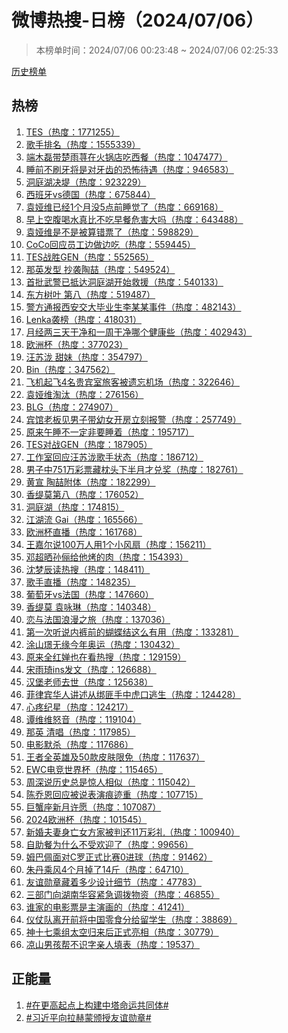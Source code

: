 <h1>
微博热搜-日榜（2024/07/06）
</h1>
<blockquote>
<p>
本榜单时间：2024/07/06 00:23:48 ~ 2024/07/06 02:25:33
</p>
</blockquote>
<p>
<a href="https://github.com/daifee/weibo-hot-search/tree/main/archives/daily">历史榜单</a>
</p>
<h2>
热榜
</h2>
<ol>

<li>
<a href="https://s.weibo.com/weibo?q=%23TES%23" target="weibo">
TES（热度：1771255）
</a>
</li>

<li>
<a href="https://s.weibo.com/weibo?q=%23%E6%AD%8C%E6%89%8B%E6%8E%92%E5%90%8D%23" target="weibo">
歌手排名（热度：1555339）
</a>
</li>

<li>
<a href="https://s.weibo.com/weibo?q=%23%E7%AB%AF%E6%9C%A8%E7%A3%8A%E5%B8%A6%E6%A5%9A%E9%9B%A8%E8%8D%A8%E5%9C%A8%E7%81%AB%E9%94%85%E5%BA%97%E5%90%83%E8%A5%BF%E9%A4%90%23" target="weibo">
端木磊带楚雨荨在火锅店吃西餐（热度：1047477）
</a>
</li>

<li>
<a href="https://s.weibo.com/weibo?q=%23%E7%9D%A1%E5%89%8D%E4%B8%8D%E5%88%B7%E7%89%99%E5%B0%86%E6%98%AF%E5%AF%B9%E7%89%99%E9%BD%BF%E7%9A%84%E6%81%90%E6%80%96%E5%BE%85%E9%81%87%23" target="weibo">
睡前不刷牙将是对牙齿的恐怖待遇（热度：946583）
</a>
</li>

<li>
<a href="https://s.weibo.com/weibo?q=%23%E6%B4%9E%E5%BA%AD%E6%B9%96%E5%86%B3%E5%A0%A4%23" target="weibo">
洞庭湖决堤（热度：923229）
</a>
</li>

<li>
<a href="https://s.weibo.com/weibo?q=%23%E8%A5%BF%E7%8F%AD%E7%89%99vs%E5%BE%B7%E5%9B%BD%23" target="weibo">
西班牙vs德国（热度：675844）
</a>
</li>

<li>
<a href="https://s.weibo.com/weibo?q=%23%E8%A2%81%E5%A8%85%E7%BB%B4%E5%B7%B2%E7%BB%8F1%E4%B8%AA%E6%9C%88%E6%B2%A15%E7%82%B9%E5%89%8D%E7%9D%A1%E8%A7%89%E4%BA%86%23" target="weibo">
袁娅维已经1个月没5点前睡觉了（热度：669168）
</a>
</li>

<li>
<a href="https://s.weibo.com/weibo?q=%23%E6%97%A9%E4%B8%8A%E7%A9%BA%E8%85%B9%E5%96%9D%E6%B0%B4%E7%9C%9F%E6%AF%94%E4%B8%8D%E5%90%83%E6%97%A9%E9%A4%90%E5%8D%B1%E5%AE%B3%E5%A4%A7%E5%90%97%23" target="weibo">
早上空腹喝水真比不吃早餐危害大吗（热度：643488）
</a>
</li>

<li>
<a href="https://s.weibo.com/weibo?q=%23%E8%A2%81%E5%A8%85%E7%BB%B4%E6%98%AF%E4%B8%8D%E6%98%AF%E8%A2%AB%E7%AE%97%E9%94%99%E7%A5%A8%E4%BA%86%23" target="weibo">
袁娅维是不是被算错票了（热度：598829）
</a>
</li>

<li>
<a href="https://s.weibo.com/weibo?q=%23CoCo%E5%9B%9E%E5%BA%94%E5%91%98%E5%B7%A5%E8%BE%B9%E5%81%9A%E8%BE%B9%E5%90%83%23" target="weibo">
CoCo回应员工边做边吃（热度：559445）
</a>
</li>

<li>
<a href="https://s.weibo.com/weibo?q=%23TES%E6%88%98%E8%83%9CGEN%23" target="weibo">
TES战胜GEN（热度：552565）
</a>
</li>

<li>
<a href="https://s.weibo.com/weibo?q=%23%E9%82%A3%E8%8B%B1%E5%8F%91%E5%9E%8B%20%E6%8A%84%E8%A2%AD%E9%99%B6%E5%96%86%23" target="weibo">
那英发型 抄袭陶喆（热度：549524）
</a>
</li>

<li>
<a href="https://s.weibo.com/weibo?q=%23%E9%A6%96%E6%89%B9%E6%AD%A6%E8%AD%A6%E5%B7%B2%E6%8A%B5%E8%BE%BE%E6%B4%9E%E5%BA%AD%E6%B9%96%E5%BC%80%E5%A7%8B%E6%95%91%E6%8F%B4%23" target="weibo">
首批武警已抵达洞庭湖开始救援（热度：540133）
</a>
</li>

<li>
<a href="https://s.weibo.com/weibo?q=%23%E4%B8%9C%E6%96%B9%E6%A0%91%E5%8F%B6%20%E7%AC%AC%E5%85%AB%23" target="weibo">
东方树叶 第八（热度：519487）
</a>
</li>

<li>
<a href="https://s.weibo.com/weibo?q=%23%E8%AD%A6%E6%96%B9%E9%80%9A%E6%8A%A5%E8%A5%BF%E5%AE%89%E4%BA%A4%E5%A4%A7%E6%AF%95%E4%B8%9A%E7%94%9F%E6%9D%8E%E6%9F%90%E6%9F%90%E4%BA%8B%E4%BB%B6%23" target="weibo">
警方通报西安交大毕业生李某某事件（热度：482143）
</a>
</li>

<li>
<a href="https://s.weibo.com/weibo?q=%23Lenka%E8%A2%AD%E6%A6%9C%23" target="weibo">
Lenka袭榜（热度：418031）
</a>
</li>

<li>
<a href="https://s.weibo.com/weibo?q=%23%E6%9C%88%E7%BB%8F%E4%B8%A4%E4%B8%89%E5%A4%A9%E5%B9%B2%E5%87%80%E5%92%8C%E4%B8%80%E5%91%A8%E5%B9%B2%E5%87%80%E5%93%AA%E4%B8%AA%E5%81%A5%E5%BA%B7%E4%BA%9B%23" target="weibo">
月经两三天干净和一周干净哪个健康些（热度：402943）
</a>
</li>

<li>
<a href="https://s.weibo.com/weibo?q=%23%E6%AC%A7%E6%B4%B2%E6%9D%AF%23" target="weibo">
欧洲杯（热度：377023）
</a>
</li>

<li>
<a href="https://s.weibo.com/weibo?q=%23%E6%B1%AA%E8%8B%8F%E6%B3%B7%20%E7%94%9C%E5%A6%B9%23" target="weibo">
汪苏泷 甜妹（热度：354797）
</a>
</li>

<li>
<a href="https://s.weibo.com/weibo?q=%23Bin%23" target="weibo">
Bin（热度：347562）
</a>
</li>

<li>
<a href="https://s.weibo.com/weibo?q=%23%E9%A3%9E%E6%9C%BA%E8%B5%B7%E9%A3%9E4%E5%90%8D%E8%B4%B5%E5%AE%BE%E5%AE%A4%E6%97%85%E5%AE%A2%E8%A2%AB%E9%81%97%E5%BF%98%E6%9C%BA%E5%9C%BA%23" target="weibo">
飞机起飞4名贵宾室旅客被遗忘机场（热度：322646）
</a>
</li>

<li>
<a href="https://s.weibo.com/weibo?q=%23%E8%A2%81%E5%A8%85%E7%BB%B4%E6%B7%98%E6%B1%B0%23" target="weibo">
袁娅维淘汰（热度：276156）
</a>
</li>

<li>
<a href="https://s.weibo.com/weibo?q=%23BLG%23" target="weibo">
BLG（热度：274907）
</a>
</li>

<li>
<a href="https://s.weibo.com/weibo?q=%23%E5%AE%BE%E9%A6%86%E8%80%81%E6%9D%BF%E8%A7%81%E7%94%B7%E5%AD%90%E5%B8%A6%E5%B9%BC%E5%A5%B3%E5%BC%80%E6%88%BF%E7%AB%8B%E5%88%BB%E6%8A%A5%E8%AD%A6%23" target="weibo">
宾馆老板见男子带幼女开房立刻报警（热度：257749）
</a>
</li>

<li>
<a href="https://s.weibo.com/weibo?q=%23%E5%8E%9F%E6%9D%A5%E5%8D%88%E7%9D%A1%E4%B8%8D%E4%B8%80%E5%AE%9A%E9%9D%9E%E8%A6%81%E7%9D%A1%E7%9D%80%23" target="weibo">
原来午睡不一定非要睡着（热度：195717）
</a>
</li>

<li>
<a href="https://s.weibo.com/weibo?q=%23TES%E5%AF%B9%E6%88%98GEN%23" target="weibo">
TES对战GEN（热度：187905）
</a>
</li>

<li>
<a href="https://s.weibo.com/weibo?q=%23%E5%B7%A5%E4%BD%9C%E5%AE%A4%E5%9B%9E%E5%BA%94%E6%B1%AA%E8%8B%8F%E6%B3%B7%E6%AD%8C%E6%89%8B%E7%8A%B6%E6%80%81%23" target="weibo">
工作室回应汪苏泷歌手状态（热度：186712）
</a>
</li>

<li>
<a href="https://s.weibo.com/weibo?q=%23%E7%94%B7%E5%AD%90%E4%B8%AD751%E4%B8%87%E5%BD%A9%E7%A5%A8%E8%97%8F%E6%9E%95%E5%A4%B4%E4%B8%8B%E5%8D%8A%E6%9C%88%E6%89%8D%E5%85%91%E5%A5%96%23" target="weibo">
男子中751万彩票藏枕头下半月才兑奖（热度：182761）
</a>
</li>

<li>
<a href="https://s.weibo.com/weibo?q=%23%E9%BB%84%E5%AE%A3%20%E9%99%B6%E5%96%86%E9%99%84%E4%BD%93%23" target="weibo">
黄宣 陶喆附体（热度：182299）
</a>
</li>

<li>
<a href="https://s.weibo.com/weibo?q=%23%E9%A6%99%E7%BC%87%E8%8E%AB%E7%AC%AC%E5%85%AB%23" target="weibo">
香缇莫第八（热度：176052）
</a>
</li>

<li>
<a href="https://s.weibo.com/weibo?q=%23%E6%B4%9E%E5%BA%AD%E6%B9%96%23" target="weibo">
洞庭湖（热度：174815）
</a>
</li>

<li>
<a href="https://s.weibo.com/weibo?q=%23%E6%B1%9F%E6%B9%96%E6%B5%81%20Gai%23" target="weibo">
江湖流 Gai（热度：165566）
</a>
</li>

<li>
<a href="https://s.weibo.com/weibo?q=%23%E6%AC%A7%E6%B4%B2%E6%9D%AF%E7%9B%B4%E6%92%AD%23" target="weibo">
欧洲杯直播（热度：161768）
</a>
</li>

<li>
<a href="https://s.weibo.com/weibo?q=%23%E7%8E%8B%E5%98%89%E5%B0%94%E8%AF%B4100%E4%B8%87%E4%BA%BA%E7%94%A81%E4%B8%AA%E5%B0%8F%E9%A3%8E%E6%89%87%23" target="weibo">
王嘉尔说100万人用1个小风扇（热度：156211）
</a>
</li>

<li>
<a href="https://s.weibo.com/weibo?q=%23%E9%82%93%E8%B6%85%E6%99%92%E5%AD%99%E4%BF%AA%E7%BB%99%E4%BB%96%E7%83%A4%E7%9A%84%E8%82%89%23" target="weibo">
邓超晒孙俪给他烤的肉（热度：154393）
</a>
</li>

<li>
<a href="https://s.weibo.com/weibo?q=%23%E6%B2%88%E6%A2%A6%E8%BE%B0%E8%AF%BB%E7%83%AD%E6%90%9C%23" target="weibo">
沈梦辰读热搜（热度：148411）
</a>
</li>

<li>
<a href="https://s.weibo.com/weibo?q=%23%E6%AD%8C%E6%89%8B%E7%9B%B4%E6%92%AD%23" target="weibo">
歌手直播（热度：148235）
</a>
</li>

<li>
<a href="https://s.weibo.com/weibo?q=%23%E8%91%A1%E8%90%84%E7%89%99vs%E6%B3%95%E5%9B%BD%23" target="weibo">
葡萄牙vs法国（热度：147660）
</a>
</li>

<li>
<a href="https://s.weibo.com/weibo?q=%23%E9%A6%99%E7%BC%87%E8%8E%AB%20%E8%A2%81%E5%92%8F%E7%90%B3%23" target="weibo">
香缇莫 袁咏琳（热度：140348）
</a>
</li>

<li>
<a href="https://s.weibo.com/weibo?q=%23%E6%81%8B%E4%B8%8E%E6%B3%95%E5%9B%BD%E6%B5%AA%E6%BC%AB%E4%B9%8B%E6%97%85%23" target="weibo">
恋与法国浪漫之旅（热度：137036）
</a>
</li>

<li>
<a href="https://s.weibo.com/weibo?q=%23%E7%AC%AC%E4%B8%80%E6%AC%A1%E5%90%AC%E8%AF%B4%E5%86%85%E8%A3%A4%E5%89%8D%E7%9A%84%E8%9D%B4%E8%9D%B6%E7%BB%93%E8%BF%99%E4%B9%88%E6%9C%89%E7%94%A8%23" target="weibo">
第一次听说内裤前的蝴蝶结这么有用（热度：133281）
</a>
</li>

<li>
<a href="https://s.weibo.com/weibo?q=%23%E6%B6%82%E5%B1%B1%E7%92%9F%E6%97%A0%E7%BC%98%E4%BB%8A%E5%B9%B4%E5%A5%A5%E8%BF%90%23" target="weibo">
涂山璟无缘今年奥运（热度：130432）
</a>
</li>

<li>
<a href="https://s.weibo.com/weibo?q=%23%E5%8E%9F%E6%9D%A5%E5%85%A8%E7%BA%A2%E5%A9%B5%E4%B9%9F%E5%9C%A8%E7%9C%8B%E7%83%AD%E6%90%9C%23" target="weibo">
原来全红婵也在看热搜（热度：129159）
</a>
</li>

<li>
<a href="https://s.weibo.com/weibo?q=%23%E5%AE%8B%E9%9B%A8%E7%90%A6ins%E5%8F%91%E6%96%87%23" target="weibo">
宋雨琦ins发文（热度：126688）
</a>
</li>

<li>
<a href="https://s.weibo.com/weibo?q=%23%E6%B1%89%E5%A0%A1%E8%80%81%E5%B8%88%E5%8E%BB%E4%B8%96%23" target="weibo">
汉堡老师去世（热度：125638）
</a>
</li>

<li>
<a href="https://s.weibo.com/weibo?q=%23%E8%8F%B2%E5%BE%8B%E5%AE%BE%E5%8D%8E%E4%BA%BA%E8%AE%B2%E8%BF%B0%E4%BB%8E%E7%BB%91%E5%8C%AA%E6%89%8B%E4%B8%AD%E8%99%8E%E5%8F%A3%E9%80%83%E7%94%9F%23" target="weibo">
菲律宾华人讲述从绑匪手中虎口逃生（热度：124428）
</a>
</li>

<li>
<a href="https://s.weibo.com/weibo?q=%23%E5%BF%83%E7%96%BC%E7%BA%AA%E6%98%9F%23" target="weibo">
心疼纪星（热度：124217）
</a>
</li>

<li>
<a href="https://s.weibo.com/weibo?q=%23%E8%B0%AD%E7%BB%B4%E7%BB%B4%E6%80%92%E9%9F%B3%23" target="weibo">
谭维维怒音（热度：119104）
</a>
</li>

<li>
<a href="https://s.weibo.com/weibo?q=%23%E9%82%A3%E8%8B%B1%20%E6%B8%85%E5%94%B1%23" target="weibo">
那英 清唱（热度：117985）
</a>
</li>

<li>
<a href="https://s.weibo.com/weibo?q=%23%E7%94%B5%E5%BD%B1%E9%BB%98%E6%9D%80%23" target="weibo">
电影默杀（热度：117686）
</a>
</li>

<li>
<a href="https://s.weibo.com/weibo?q=%23%E7%8E%8B%E8%80%85%E5%85%A8%E8%8B%B1%E9%9B%84%E5%8F%8A50%E6%AC%BE%E7%9A%AE%E8%82%A4%E9%99%90%E5%85%8D%23" target="weibo">
王者全英雄及50款皮肤限免（热度：117637）
</a>
</li>

<li>
<a href="https://s.weibo.com/weibo?q=%23EWC%E7%94%B5%E7%AB%9E%E4%B8%96%E7%95%8C%E6%9D%AF%23" target="weibo">
EWC电竞世界杯（热度：115465）
</a>
</li>

<li>
<a href="https://s.weibo.com/weibo?q=%23%E5%91%A8%E6%B7%B1%E8%AF%B4%E5%8E%86%E5%8F%B2%E6%80%BB%E6%98%AF%E6%83%8A%E4%BA%BA%E7%9B%B8%E4%BC%BC%23" target="weibo">
周深说历史总是惊人相似（热度：115042）
</a>
</li>

<li>
<a href="https://s.weibo.com/weibo?q=%23%E9%99%88%E4%B9%94%E6%81%A9%E5%9B%9E%E5%BA%94%E8%A2%AB%E8%AF%B4%E8%A1%A8%E6%BC%94%E7%97%95%E8%BF%B9%E9%87%8D%23" target="weibo">
陈乔恩回应被说表演痕迹重（热度：107715）
</a>
</li>

<li>
<a href="https://s.weibo.com/weibo?q=%23%E5%B7%A8%E8%9F%B9%E5%BA%A7%E6%96%B0%E6%9C%88%E8%AE%B8%E6%84%BF%23" target="weibo">
巨蟹座新月许愿（热度：107087）
</a>
</li>

<li>
<a href="https://s.weibo.com/weibo?q=%232024%E6%AC%A7%E6%B4%B2%E6%9D%AF%23" target="weibo">
2024欧洲杯（热度：101545）
</a>
</li>

<li>
<a href="https://s.weibo.com/weibo?q=%23%E6%96%B0%E5%A9%9A%E5%A4%AB%E5%A6%BB%E8%BA%AB%E4%BA%A1%E5%A5%B3%E6%96%B9%E5%AE%B6%E8%A2%AB%E5%88%A4%E8%BF%9811%E4%B8%87%E5%BD%A9%E7%A4%BC%23" target="weibo">
新婚夫妻身亡女方家被判还11万彩礼（热度：100940）
</a>
</li>

<li>
<a href="https://s.weibo.com/weibo?q=%23%E8%87%AA%E5%8A%A9%E9%A4%90%E4%B8%BA%E4%BB%80%E4%B9%88%E4%B8%8D%E5%8F%97%E6%AC%A2%E8%BF%8E%E4%BA%86%23" target="weibo">
自助餐为什么不受欢迎了（热度：99656）
</a>
</li>

<li>
<a href="https://s.weibo.com/weibo?q=%23%E5%A7%86%E5%B7%B4%E4%BD%A9%E9%9D%A2%E5%AF%B9C%E7%BD%97%E6%AD%A3%E5%BC%8F%E6%AF%94%E8%B5%9B0%E8%BF%9B%E7%90%83%23" target="weibo">
姆巴佩面对C罗正式比赛0进球（热度：91462）
</a>
</li>

<li>
<a href="https://s.weibo.com/weibo?q=%23%E6%9C%B1%E4%B8%B9%E4%B9%98%E9%A3%8E4%E4%B8%AA%E6%9C%88%E6%8E%89%E4%BA%8614%E6%96%A4%23" target="weibo">
朱丹乘风4个月掉了14斤（热度：64710）
</a>
</li>

<li>
<a href="https://s.weibo.com/weibo?q=%23%E5%8F%8B%E8%B0%8A%E5%8B%8B%E7%AB%A0%E8%97%8F%E7%9D%80%E5%A4%9A%E5%B0%91%E8%AE%BE%E8%AE%A1%E7%BB%86%E8%8A%82%23" target="weibo">
友谊勋章藏着多少设计细节（热度：47783）
</a>
</li>

<li>
<a href="https://s.weibo.com/weibo?q=%23%E4%B8%89%E9%83%A8%E9%97%A8%E5%90%91%E6%B9%96%E5%8D%97%E5%8D%8E%E5%AE%B9%E7%B4%A7%E6%80%A5%E8%B0%83%E6%8B%A8%E7%89%A9%E8%B5%84%23" target="weibo">
三部门向湖南华容紧急调拨物资（热度：46855）
</a>
</li>

<li>
<a href="https://s.weibo.com/weibo?q=%23%E8%B0%81%E5%AE%B6%E7%9A%84%E7%94%B5%E5%BD%B1%E7%A5%A8%E6%98%AF%E4%B8%BB%E6%BC%94%E7%94%BB%E7%9A%84%23" target="weibo">
谁家的电影票是主演画的（热度：41241）
</a>
</li>

<li>
<a href="https://s.weibo.com/weibo?q=%23%E4%BB%AA%E4%BB%97%E9%98%9F%E7%A6%BB%E5%BC%80%E5%89%8D%E5%B0%86%E4%B8%AD%E5%9B%BD%E9%9B%B6%E9%A3%9F%E5%88%86%E7%BB%99%E7%95%99%E5%AD%A6%E7%94%9F%23" target="weibo">
仪仗队离开前将中国零食分给留学生（热度：38869）
</a>
</li>

<li>
<a href="https://s.weibo.com/weibo?q=%23%E7%A5%9E%E5%8D%81%E4%B8%83%E4%B9%98%E7%BB%84%E5%A4%AA%E7%A9%BA%E5%BD%92%E6%9D%A5%E5%90%8E%E6%AD%A3%E5%BC%8F%E4%BA%AE%E7%9B%B8%23" target="weibo">
神十七乘组太空归来后正式亮相（热度：30779）
</a>
</li>

<li>
<a href="https://s.weibo.com/weibo?q=%23%E5%87%89%E5%B1%B1%E7%94%B7%E5%AD%A9%E5%B8%AE%E4%B8%8D%E8%AF%86%E5%AD%97%E4%BA%B2%E4%BA%BA%E5%A1%AB%E8%A1%A8%23" target="weibo">
凉山男孩帮不识字亲人填表（热度：19537）
</a>
</li>

</ol>
<h2>
正能量
</h2>
<ol>

<li>
<a href="https://s.weibo.com/weibo?q=%23%23%E5%9C%A8%E6%9B%B4%E9%AB%98%E8%B5%B7%E7%82%B9%E4%B8%8A%E6%9E%84%E5%BB%BA%E4%B8%AD%E5%A1%94%E5%91%BD%E8%BF%90%E5%85%B1%E5%90%8C%E4%BD%93%23%23" target="weibo">
#在更高起点上构建中塔命运共同体#
</a>
</li>

<li>
<a href="https://s.weibo.com/weibo?q=%23%23%E4%B9%A0%E8%BF%91%E5%B9%B3%E5%90%91%E6%8B%89%E8%B5%AB%E8%92%99%E9%A2%81%E6%8E%88%E5%8F%8B%E8%B0%8A%E5%8B%8B%E7%AB%A0%23%23" target="weibo">
#习近平向拉赫蒙颁授友谊勋章#
</a>
</li>

</ol>